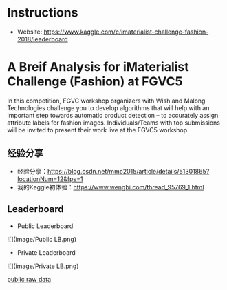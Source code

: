 # Instructions

- Website: https://www.kaggle.com/c/imaterialist-challenge-fashion-2018/leaderboard

# A Breif Analysis for iMaterialist Challenge (Fashion) at FGVC5

In this competition, FGVC workshop organizers with Wish and Malong Technologies challenge you to develop algorithms that will help with an important step towards automatic product detection – to accurately assign attribute labels for fashion images. Individuals/Teams with top submissions will be invited to present their work live at the FGVC5 workshop.

## 经验分享
- 经验分享：https://blog.csdn.net/mmc2015/article/details/51301865?locationNum=12&fps=1
- 我的Kaggle初体验：https://www.wengbi.com/thread_95769_1.html

## Leaderboard

- Public Leaderboard

![](image/Public LB.png)

- Private Leaderboard

![](image/Private LB.png)


[public raw data](https://www.kaggle.com/c/8219/publicleaderboarddata.zip)
